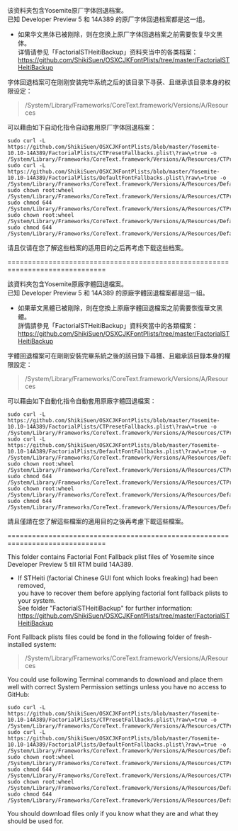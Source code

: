 该资料夹包含Yosemite原厂字体回退档案。<br>
已知 Developer Preview 5 和 14A389 的原厂字体回退档案都是这一组。<br>

- 如果华文黑体已被刚除，则在您换上原厂字体回退档案之前需要恢复华文黑体。<br>
详情请参见「FactorialSTHeitiBackup」资料夹当中的各类档案：<br>
https://github.com/ShikiSuen/OSXCJKFontPlists/tree/master/FactorialSTHeitiBackup<br>

字体回退档案可在刚刚安装完毕系统之后的该目录下寻获、且继承该目录本身的权限设定：<br>
> /System/Library/Frameworks/CoreText.framework/Versions/A/Resources<br>

可以藉由如下自动化指令自动套用原厂字体回退档案：<br>
<pre><code>sudo curl -L https://github.com/ShikiSuen/OSXCJKFontPlists/blob/master/Yosemite-10.10-14A389/FactorialPlists/CTPresetFallbacks.plist\?raw\=true -o /System/Library/Frameworks/CoreText.framework/Versions/A/Resources/CTPresetFallbacks.plist
sudo curl -L https://github.com/ShikiSuen/OSXCJKFontPlists/blob/master/Yosemite-10.10-14A389/FactorialPlists/DefaultFontFallbacks.plist\?raw\=true -o /System/Library/Frameworks/CoreText.framework/Versions/A/Resources/DefaultFontFallbacks.plist
sudo chown root:wheel /System/Library/Frameworks/CoreText.framework/Versions/A/Resources/CTPresetFallbacks.plist
sudo chmod 644 /System/Library/Frameworks/CoreText.framework/Versions/A/Resources/CTPresetFallbacks.plist
sudo chown root:wheel /System/Library/Frameworks/CoreText.framework/Versions/A/Resources/DefaultFontFallbacks.plist
sudo chmod 644 /System/Library/Frameworks/CoreText.framework/Versions/A/Resources/DefaultFontFallbacks.plist</code></pre>

请且仅请在您了解这些档案的适用目的之后再考虑下载这些档案。<br>

==============================================================================<br>

該資料夾包含Yosemite原廠字體回退檔案。<br>
已知 Developer Preview 5 和 14A389 的原廠字體回退檔案都是這一組。<br>

- 如果華文黑體已被剛除，則在您換上原廠字體回退檔案之前需要恢復華文黑體。<br>
詳情請參見「FactorialSTHeitiBackup」資料夾當中的各類檔案：<br>
https://github.com/ShikiSuen/OSXCJKFontPlists/tree/master/FactorialSTHeitiBackup<br>

字體回退檔案可在剛剛安裝完畢系統之後的該目錄下尋獲、且繼承該目錄本身的權限設定：<br>
> /System/Library/Frameworks/CoreText.framework/Versions/A/Resources<br>

可以藉由如下自動化指令自動套用原廠字體回退檔案：<br>
<pre><code>sudo curl -L https://github.com/ShikiSuen/OSXCJKFontPlists/blob/master/Yosemite-10.10-14A389/FactorialPlists/CTPresetFallbacks.plist\?raw\=true -o /System/Library/Frameworks/CoreText.framework/Versions/A/Resources/CTPresetFallbacks.plist
sudo curl -L https://github.com/ShikiSuen/OSXCJKFontPlists/blob/master/Yosemite-10.10-14A389/FactorialPlists/DefaultFontFallbacks.plist\?raw\=true -o /System/Library/Frameworks/CoreText.framework/Versions/A/Resources/DefaultFontFallbacks.plist
sudo chown root:wheel /System/Library/Frameworks/CoreText.framework/Versions/A/Resources/CTPresetFallbacks.plist
sudo chmod 644 /System/Library/Frameworks/CoreText.framework/Versions/A/Resources/CTPresetFallbacks.plist
sudo chown root:wheel /System/Library/Frameworks/CoreText.framework/Versions/A/Resources/DefaultFontFallbacks.plist
sudo chmod 644 /System/Library/Frameworks/CoreText.framework/Versions/A/Resources/DefaultFontFallbacks.plist</code></pre>

請且僅請在您了解這些檔案的適用目的之後再考慮下載這些檔案。<br>

==============================================================================<br>

This folder contains Factorial Font Fallback plist files of Yosemite since Developer Preview 5 till RTM build 14A389.<br>

- If STHeiti (factorial Chinese GUI font which looks freaking) had been removed,<br>
you have to recover them before applying factorial font fallback plists to your system.<br>
See folder "FactorialSTHeitiBackup" for further information:<br>
https://github.com/ShikiSuen/OSXCJKFontPlists/tree/master/FactorialSTHeitiBackup<br>

Font Fallback plists files could be fond in the following folder of fresh-installed system:<br>
> /System/Library/Frameworks/CoreText.framework/Versions/A/Resources<br>

You could use following Terminal commands to download and place them well with correct System Permission settings unless you have no access to GitHub:<br>
<pre><code>sudo curl -L https://github.com/ShikiSuen/OSXCJKFontPlists/blob/master/Yosemite-10.10-14A389/FactorialPlists/CTPresetFallbacks.plist\?raw\=true -o /System/Library/Frameworks/CoreText.framework/Versions/A/Resources/CTPresetFallbacks.plist
sudo curl -L https://github.com/ShikiSuen/OSXCJKFontPlists/blob/master/Yosemite-10.10-14A389/FactorialPlists/DefaultFontFallbacks.plist\?raw\=true -o /System/Library/Frameworks/CoreText.framework/Versions/A/Resources/DefaultFontFallbacks.plist
sudo chown root:wheel /System/Library/Frameworks/CoreText.framework/Versions/A/Resources/CTPresetFallbacks.plist
sudo chmod 644 /System/Library/Frameworks/CoreText.framework/Versions/A/Resources/CTPresetFallbacks.plist
sudo chown root:wheel /System/Library/Frameworks/CoreText.framework/Versions/A/Resources/DefaultFontFallbacks.plist
sudo chmod 644 /System/Library/Frameworks/CoreText.framework/Versions/A/Resources/DefaultFontFallbacks.plist</code></pre>

You should download files only if you know what they are and what they should be used for.<br>
